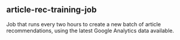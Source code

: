 ## article-rec-training-job

Job that runs every two hours to create a new batch of article recommendations, using the latest Google Analytics data available.
